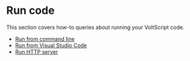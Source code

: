 # Run code

This section covers how-to queries about running your VoltScript code.

- [Run from command line](voltscript.md)
- [Run from Visual Studio Code](vscode.md)
- [Run HTTP server](http-server.md)